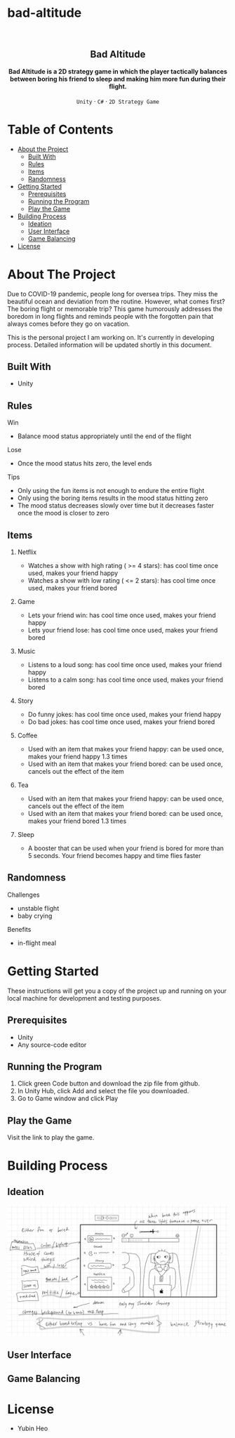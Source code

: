 # bad-altitude


<!-- PROJECT LOGO -->
<br />
<p align="center">
<!--     <img src="gifs/preview.png" alt="preview"> -->
</p>

<h2 align="center">Bad Altitude</h2>

<p align="center">
<strong>Bad Altitude is a 2D strategy game in which the player tactically balances between boring his friend to sleep and making him more fun during their flight.</strong>
<br />
<br />
<code>Unity</code>
·
<code>C#</code>
·
<code>2D Strategy Game</code>
</p>


<!-- TABLE OF CONTENTS -->
# Table of Contents

* [About the Project](#about-the-project)
  * [Built With](#built-with)
  * [Rules](#rules)
  * [Items](#items)
  * [Randomness](#randomness)
* [Getting Started](#getting-started)
  * [Prerequisites](#prerequisites)
  * [Running the Program](#running-the-program)
  * [Play the Game](#play-the-game)
* [Building Process](#building-process)
  * [Ideation](#ideation)
  * [User Interface](#user-interface)
  * [Game Balancing](#game-balancing)
* [License](#license)


<!-- ABOUT THE PROJECT -->
# About The Project

Due to COVID-19 pandemic, people long for oversea trips. They miss the beautiful ocean and deviation from the routine. However, what comes first? The boring flight or memorable trip? This game humorously addresses the boredom in long flights and reminds people with the forgotten pain that always comes before they go on vacation.  

This is the personal project I am working on. It's currently in developing process. 
Detailed information will be updated shortly in this document.

## Built With

* Unity

## Rules

Win
* Balance mood status appropriately until the end of the flight

Lose
* Once the mood status hits zero, the level ends

Tips
* Only using the fun items is not enough to endure the entire flight
* Only using the boring items results in the mood status hitting zero 
* The mood status decreases slowly over time but it decreases faster once the mood is closer to zero

## Items

1. Netflix
    * Watches a show with high rating ( >= 4 stars): has cool time once used, makes your friend happy
    * Watches a show with low rating ( <= 2 stars): has cool time once used, makes your friend bored

2. Game
    * Lets your friend win: has cool time once used, makes your friend happy
    * Lets your friend lose: has cool time once used, makes your friend bored

3. Music
    * Listens to a loud song: has cool time once used, makes your friend happy
    * Listens to a calm song: has cool time once used, makes your friend bored

4. Story
    * Do funny jokes: has cool time once used, makes your friend happy
    * Do bad jokes: has cool time once used, makes your friend bored

5. Coffee
    * Used with an item that makes your friend happy: can be used once, makes your friend happy 1.3 times
    * Used with an item that makes your friend bored: can be used once, cancels out the effect of the item

6. Tea
    * Used with an item that makes your friend happy: can be used once, cancels out the effect of the item
    * Used with an item that makes your friend bored: can be used once, makes your friend bored 1.3 times

7. Sleep
    * A booster that can be used when your friend is bored for more than 5 seconds. Your friend becomes happy and time flies faster
    
## Randomness

Challenges
* unstable flight
* baby crying

Benefits
* in-flight meal

    
<!-- GETTING STARTED -->
# Getting Started

These instructions will get you a copy of the project up and running on your local machine for development and testing purposes.


## Prerequisites

* Unity
* Any source-code editor

## Running the Program

1. Click green Code button and download the zip file from github.
2. In Unity Hub, click Add and select the file you downloaded.
3. Go to Game window and click Play

## Play the Game

Visit the link to play the game. 


<!-- BUILDING PROCESS -->
# Building Process


## Ideation

![ideation](/images/ideation.png)

## User Interface


## Game Balancing


<!-- LICENSE -->
# License

- Yubin Heo
